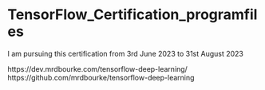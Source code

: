 # TensorFlow_Certification_programfiles
I am pursuing this certification from 3rd June 2023 to 31st August 2023

<link>https://dev.mrdbourke.com/tensorflow-deep-learning/</link>
<br>
<link>https://github.com/mrdbourke/tensorflow-deep-learning</link>

